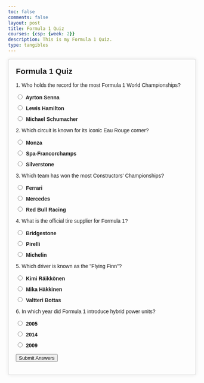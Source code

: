 ```yaml
---
toc: false
comments: false
layout: post
title: Formula 1 Quiz
courses: {csp: {week: 2}}
description: This is my Formula 1 Quiz. 
type: tangibles
---
```


<html lang="en">
<head>
<meta charset="UTF-8">
<meta name="viewport" content="width=device-width, initial-scale=1.0">
<title>Formula 1 Quiz</title>
<style>
  body {
    font-family: Arial, sans-serif;
  }
  #quiz-container {
    max-width: 600px;
    margin: 0 auto;
    padding: 20px;
    border: 1px solid #ccc;
    border-radius: 5px;
    box-shadow: 0 0 10px rgba(0, 0, 0, 0.1);
  }
  h2 {
    margin-top: 0;
  }
  label {
    display: block;
    margin-bottom: 10px;
    font-weight: bold;
  }
  input[type="radio"] {
    margin-right: 5px;
  }
  #submit-button {
    margin-top: 15px;
  }
</style>
</head>
<body>
<div id="quiz-container">
  <h2>Formula 1 Quiz</h2>
  <form id="quiz-form">
    <div class="question">
      <p>1. Who holds the record for the most Formula 1 World Championships?</p>
      <label><input type="radio" name="q1" value="a"> Ayrton Senna</label>
      <label><input type="radio" name="q1" value="b"> Lewis Hamilton</label>
      <label><input type="radio" name="q1" value="c"> Michael Schumacher</label>
    </div>
    <div class="question">
      <p>2. Which circuit is known for its iconic Eau Rouge corner?</p>
      <label><input type="radio" name="q2" value="a"> Monza</label>
      <label><input type="radio" name="q2" value="b"> Spa-Francorchamps</label>
      <label><input type="radio" name="q2" value="c"> Silverstone</label>
    </div>
    <div class="question">
      <p>3. Which team has won the most Constructors' Championships?</p>
      <label><input type="radio" name="q3" value="a"> Ferrari</label>
      <label><input type="radio" name="q3" value="b"> Mercedes</label>
      <label><input type="radio" name="q3" value="c"> Red Bull Racing</label>
    </div>
    <div class="question">
      <p>4. What is the official tire supplier for Formula 1?</p>
      <label><input type="radio" name="q4" value="a"> Bridgestone</label>
      <label><input type="radio" name="q4" value="b"> Pirelli</label>
      <label><input type="radio" name="q4" value="c"> Michelin</label>
    </div>
    <div class="question">
      <p>5. Which driver is known as the "Flying Finn"?</p>
      <label><input type="radio" name="q5" value="a"> Kimi Räikkönen</label>
      <label><input type="radio" name="q5" value="b"> Mika Häkkinen</label>
      <label><input type="radio" name="q5" value="c"> Valtteri Bottas</label>
    </div>
    <div class="question">
      <p>6. In which year did Formula 1 introduce hybrid power units?</p>
      <label><input type="radio" name="q6" value="a"> 2005</label>
      <label><input type="radio" name="q6" value="b"> 2014</label>
      <label><input type="radio" name="q6" value="c"> 2009</label>
    </div>
    <div id="submit-button">
      <button type="button" onclick="submitQuiz()">Submit Answers</button>
    </div>
  </form>
  <div id="results"></div>
</div>

<script>
function submitQuiz() {
  const answers = {
    q1: document.querySelector('input[name="q1"]:checked'),
    q2: document.querySelector('input[name="q2"]:checked'),
    q3: document.querySelector('input[name="q3"]:checked'),
    q4: document.querySelector('input[name="q4"]:checked'),
    q5: document.querySelector('input[name="q5"]:checked'),
    q6: document.querySelector('input[name="q6"]:checked')
    // Add more answers here...
  };

  const correctAnswers = {
    q1: 'b',
    q2: 'b',
    q3: 'a',
    q4: 'b',
    q5: 'a',
    q6: 'b'
    // Add more correct answers here...
  };

  let score = 0;

  for (const question in answers) {
    if (answers[question] && answers[question].value === correctAnswers[question]) {
      score++;
    }
  }

  const resultsContainer = document.getElementById('results');
  resultsContainer.innerHTML = `You scored ${score} out of ${Object.keys(correctAnswers).length}!`;
}
</script>
</body>
</html>
